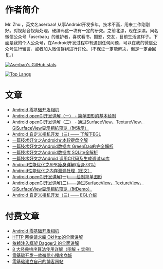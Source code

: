 # 作者简介 
Mr. Zhu ，英文名aserbao! 从事Android开发多年，技术不高，用来工作刚刚好。对视频音视频处理，硬编码这一块有一定的研究。之前北漂，现在深漂。同名微信公众号「aserbao」的维护者，喜欢看书，摄影，交友，目前生活这样子。下面是我的个人公众号，在Android开发过程中有遇到任何问题，可以在我的微信公众号进行留言，或者加入微信群组进行讨论。（不保证一定能解决，但是一定会回复。）

[![Aserbao's GitHub stats](https://github-readme-stats.vercel.app/api?username=aserbao&show_icons=true)](https://github.com/aserbao/AndroidCamera)

[![Top Langs](https://github-readme-stats.vercel.app/api/top-langs/?username=aserbao&layout=compact)](https://github.com/aserbao/AndroidCamera)

# 文章
- [Android 零基础开发相机](https://gitbook.cn/gitchat/activity/5aeb03e3af08a333483d71c1)
- [Android openGl开发详解（一） - 简单图形的基本绘制](https://www.jianshu.com/p/92d02ac80611)
- [Android openGl开发详解（二） - 通过SurfaceView，TextureView，GlSurfaceView显示相机预览（附演示）](https://www.jianshu.com/p/db8ecba6037a)
- [Android 自定义相机开发（三) —— 了解下EGL](https://www.jianshu.com/p/1e82021b10b4)
- [一篇技术好文之Android文本软键盘全解](https://blog.csdn.net/qq_32175491/article/details/82763067)
- [一篇技术好文之Android数据库 GreenDao的完全解析](https://blog.csdn.net/qq_32175491/article/details/82913904)
- [一篇技术好文之Android数据库 SQLite全解析](https://blog.csdn.net/qq_32175491/article/details/82886652)
- [一篇技术好文之Android 调用C代码及生成调试so库](https://blog.csdn.net/qq_32175491/article/details/83588167)
- [Android性能优化之APK瘦身详解(瘦身73%)](https://blog.csdn.net/qq_32175491/article/details/80071987)
- [Android性能优化之内存泄漏处理（图文）](https://blog.csdn.net/qq_32175491/article/details/79629900)
- [Android openGl开发详解(一)——绘制简单图形](https://blog.csdn.net/qq_32175491/article/details/79091647)
- [Android openGl开发详解(二)——通过SurfaceView，TextureView，GlSurfaceView显示相机预览（附Demo）](https://blog.csdn.net/qq_32175491/article/details/79755424)
- [Android 自定义相机开发（三) —— EGL介绍](https://blog.csdn.net/qq_32175491/article/details/80271016)

# 付费文章
- [Android 零基础开发相机](https://gitbook.cn/gitchat/activity/5aeb03e3af08a333483d71c1)
- [HTTP 网络请求库 OkHttp的全面讲解](https://gitbook.cn/gitchat/activity/5d47e0e2272b381731256ba6)
- [依赖注入框架 Dagger2 的全面讲解](https://gitbook.cn/gitchat/activity/5d004cdfb8a55e06d5d2538c)
- [8 大经典排序算法使用详解（图解 + 实例）](https://gitbook.cn/gitchat/activity/5d3175895daf051f53e81525)
- [零基础开发一款微信小程序商城](https://gitbook.cn/gitchat/activity/5b3999075db6f06811eb14f8)
- [零基础建立自己的博客网站](https://gitbook.cn/gitchat/activity/5b4ac8325cbca1517850004b)

<!--
**aserbao/aserbao** is a ✨ _special_ ✨ repository because its `README.md` (this file) appears on your GitHub profile.

Here are some ideas to get you started:

- 🔭 I’m currently working on ...
- 🌱 I’m currently learning ...
- 👯 I’m looking to collaborate on ...
- 🤔 I’m looking for help with ...
- 💬 Ask me about ...
- 📫 How to reach me: ...
- 😄 Pronouns: ...
- ⚡ Fun fact: ...
-->
